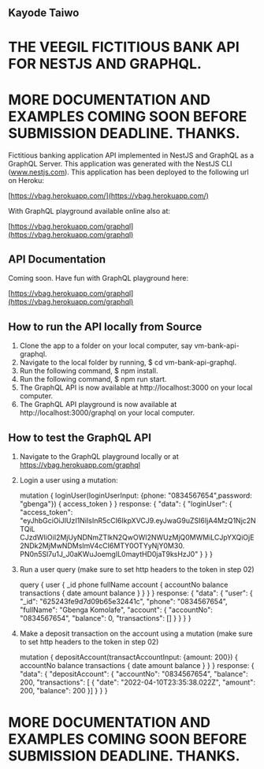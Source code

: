 ## Kayode Taiwo

# THE VEEGIL FICTITIOUS BANK API FOR NESTJS AND GRAPHQL.

# MORE DOCUMENTATION AND EXAMPLES COMING SOON BEFORE SUBMISSION DEADLINE. THANKS.

Fictitious banking application API implemented in NestJS and GraphQL as a GraphQL Server. This application was generated with the NestJS CLI (www.nestjs.com). This application has been deployed to the following url on Heroku:

[https://vbag.herokuapp.com/](https://vbag.herokuapp.com/)

With GraphQL playground available online also at:

[https://vbag.herokuapp.com/graphql](https://vbag.herokuapp.com/graphql)

## API Documentation

Coming soon. Have fun with GraphQL playground here:

[https://vbag.herokuapp.com/graphql](https://vbag.herokuapp.com/graphql)

## How to run the API locally from Source

01. Clone the app to a folder on your local computer, say vm-bank-api-graphql.
02. Navigate to the local folder by running, $ cd vm-bank-api-graphql.
03. Run the following command, $ npm install.
04. Run the following command, $ npm run start.
05. The GraphQL API is now available at http://localhost:3000 on your local computer.
05. The GraphQL API playground is now available at http://localhost:3000/graphql on your local computer.

## How to test the GraphQL API

01. Navigate to the GraphQL playground locally or at https://vbag.herokuapp.com/graphql
02. Login a user using a mutation:
   
    mutation {
	    loginUser(loginUserInput: {phone: "0834567654",password: "gbenga"}) {
        access_token
      }
    }
    response:
    {
      "data": {
        "loginUser": {
          "access_token": "eyJhbGciOiJIUzI1NiIsInR5cCI6IkpXVCJ9.eyJwaG9uZSI6IjA4MzQ1Njc2NTQiL
          CJzdWIiOiI2MjUyNDNmZTlkN2QwOWI2NWUzMjQ0MWMiLCJpYXQiOjE2NDk2MjMwNDMsImV4cCI6MTY0OTYyNjY0M30.
          PN0n5Sl7u1J_J0aKWuJoemgIL0maytHD0jaT9ksHzJ0"
        }
      }
    }

03. Run a user query (make sure to set http headers to the token in step 02)

    query {
      user {
        _id
        phone
        fullName
        account {
          accountNo
          balance
          transactions {
            date
            amount
            balance
          }
        }
      }
    }
    response:
    {
      "data": {
        "user": {
          "_id": "625243fe9d7d09b65e32441c",
          "phone": "0834567654",
          "fullName": "Gbenga Komolafe",
          "account": {
            "accountNo": "0834567654",
            "balance": 0,
            "transactions": []
          }
        }
      }
    }

04. Make a deposit transaction on the account using a mutation (make sure to set http headers to the token in step 02)

    mutation {
	    depositAccount(transactAccountInput: {amount: 200}) {
        accountNo
        balance
        transactions {
          date
          amount
          balance
        }
      }
    }
    response:
    {
      "data": {
        "depositAccount": {
          "accountNo": "0834567654",
          "balance": 200,
          "transactions": [
          {
            "date": "2022-04-10T23:35:38.022Z",
            "amount": 200,
            "balance": 200
          }]
        }
      }
    }

# MORE DOCUMENTATION AND EXAMPLES COMING SOON BEFORE SUBMISSION DEADLINE. THANKS.






